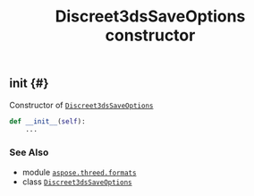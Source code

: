 ﻿---
title: Discreet3dsSaveOptions constructor
second_title: Aspose.3D for Python via .NET API References
description: 
type: docs
weight: 10
url: /aspose.threed.formats/discreet3dssaveoptions/__init__/
is_root: false
---

## __init__ {#}

Constructor of [`Discreet3dsSaveOptions`](/3d/python-net/aspose.threed.formats/discreet3dssaveoptions)



```python
def __init__(self):
    ...
```





### See Also
* module [`aspose.threed.formats`](../../)
* class [`Discreet3dsSaveOptions`](/3d/python-net/aspose.threed.formats/discreet3dssaveoptions)
